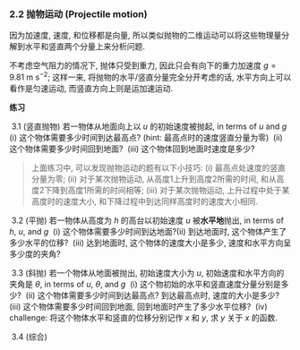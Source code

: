 ### 2.2 抛物运动 (Projectile motion)

因为加速度, 速度, 和位移都是向量, 所以类似抛物的二维运动可以将这些物理量分解到水平和竖直两个分量上来分析问题.

不考虑空气阻力的情况下, 抛体只受到重力, 因此只会有向下的重力加速度 $g=9.81 \ \text{m\ s}^{-2}$; 这样一来, 将抛物的水平/竖直分量完全分开考虑的话, 水平方向上可以看作是匀速运动, 而竖直方向上则是运加速运动.

**练习**

​	3.1 (竖直抛物) 若一物体从地面向上以 $u$ 的初始速度被抛起, in terms of $u$ and $g$
​	(i) 这个物体需要多少时间到达最高点? (hint: 最高点时的速度竖直分量为零)
​	(ii) 这个物体需要多少时间回到地面?
​	(iii) 这个物体回到地面时速度是多少?



> 上面练习中, 可以发现抛物运动的题有以下小技巧:
> (i) 最高点处速度的竖直分量为零;
> (ii) 对于某次抛物运动, 从高度1上升到高度2所需的时间, 和从高度2下降到高度1所需的时间相等;
> (iii) 对于某次抛物运动, 上升过程中处于某高度时的速度大小, 和下降过程中到达同样高度时的速度大小相同.

​	3.2 (平抛) 若一物体从高度为 $h$ 的高台以初始速度 $u$ 被**水平地**抛出, in terms of $h$, 	$u$, and $g$
​	(i) 这个物体需要多少时间到达地面?
​	(ii) 到达地面时, 这个物体产生了多少水平的位移?
​	(iii) 达到地面时, 这个物体的速度大小是多少, 速度和水平方向呈多少度的夹角?



​	3.3 (斜抛) 若一个物体从地面被抛出, 初始速度大小为 $u$, 初始速度和水平方向的夹角是 $\theta$, in terms of $u$, $\theta$, and $g$
​	(i) 这个物初始的水平和竖直速度分量分别是多少?
​	(ii) 这个物体需要多少时间到达最高点? 到达最高点时, 速度的大小是多少?
​	(iii) 这个物体需要多少时间回到地面, 回到地面时产生了多少水平位移?
​	(iv) challenge: 将这个物体水平和竖直的位移分别记作 $x$ 和 $y$, 求 $y$ 关于 $x$ 的函数.



​	3.4 (综合) 